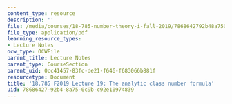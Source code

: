 ```yaml
---
content_type: resource
description: ''
file: /media/courses/18-785-number-theory-i-fall-2019/7868642792b48a750c9bc92e10974839_MIT18_785F19_lec19.pdf
file_type: application/pdf
learning_resource_types:
- Lecture Notes
ocw_type: OCWFile
parent_title: Lecture Notes
parent_type: CourseSection
parent_uid: 0cc41457-83fc-de21-f646-f683066b881f
resourcetype: Document
title: '18.785 F2019 Lecture 19: The analytic class number formula'
uid: 78686427-92b4-8a75-0c9b-c92e10974839
---
```

